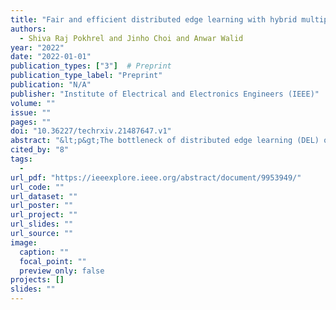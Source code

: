 ```yaml
---
title: "Fair and efficient distributed edge learning with hybrid multipath TCP"
authors:
  - Shiva Raj Pokhrel and Jinho Choi and Anwar Walid
year: "2022"
date: "2022-01-01"
publication_types: ["3"]  # Preprint
publication_type_label: "Preprint"
publication: "N/A"
publisher: "Institute of Electrical and Electronics Engineers (IEEE)"
volume: ""
issue: ""
pages: ""
doi: "10.36227/techrxiv.21487647.v1"
abstract: "&lt;p&gt;The bottleneck of distributed edge learning (DEL) over wireless has shifted from computing to communication, primarily the aggregation-averaging (Agg-Avg) process of DEL. The existing transmission control protocol (TCP)-based data networking schemes for DEL are application-agnostic and fail to deliver adjustments according to application layer requirements. As a result, they introduce massive excess time and undesired issues such as unfairness and stragglers. Other prior mitigation solutions have significant limitations as they balance data flow rates from workers across paths but often incur imbalanced backlogs when the paths exhibit variance, causing stragglers. To facilitate a more productive DEL, we develop a hybrid multipath TCP (MPTCP) by combining model-based and deep reinforcement learning (DRL) based MPTCP for DEL that strives to realize quicker iteration of DEL and better fairness (by ameliorating stragglers). Hybrid MPTCP essentially integrates two radical TCP developments: i) successful existing model-based MPTCP control strategies and ii) advanced emerging DRL-based techniques, and introduces a novel hybrid MPTCP data transport for easing the communication of Agg-Avg process. Extensive emulation results demonstrate that the proposed hybrid MPTCP can overcome excess time consumption and ameliorate the application layer unfairness of DEL effectively without injecting additional inconstancy and stragglers.&lt;/p&gt;"
cited_by: "8"
tags:
  - 
url_pdf: "https://ieeexplore.ieee.org/abstract/document/9953949/"
url_code: ""
url_dataset: ""
url_poster: ""
url_project: ""
url_slides: ""
url_source: ""
image:
  caption: ""
  focal_point: ""
  preview_only: false
projects: []
slides: ""
---
```

